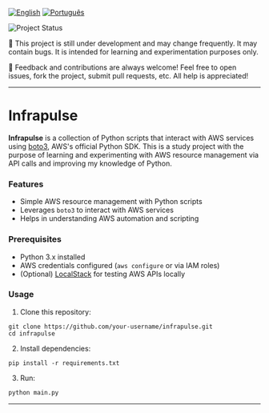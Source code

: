 [![English](https://img.shields.io/badge/English-blue.svg)](README.en.md)
[![Português](https://img.shields.io/badge/Português-green.svg)](README.md)

![Project Status](https://img.shields.io/badge/status-WIP-blue)

🚧 This project is still under development and may change frequently. It may contain bugs. It is intended for learning and experimentation purposes only.

💬 Feedback and contributions are always welcome! Feel free to open issues, fork the project, submit pull requests, etc. All help is appreciated! 

---

# Infrapulse 

**Infrapulse** is a collection of Python scripts that interact with AWS services using [boto3](https://boto3.amazonaws.com/v1/documentation/api/latest/index.html), AWS's official Python SDK. This is a study project with the purpose of learning and experimenting with AWS resource management via API calls and improving my knowledge of Python.

### Features

- Simple AWS resource management with Python scripts
- Leverages `boto3` to interact with AWS services
- Helps in understanding AWS automation and scripting

### Prerequisites

- Python 3.x installed
- AWS credentials configured (`aws configure` or via IAM roles)
- (Optional) [LocalStack](https://docs.localstack.cloud/getting-started/) for testing AWS APIs locally

### Usage

1. Clone this repository:

```
git clone https://github.com/your-username/infrapulse.git  
cd infrapulse
```

2. Install dependencies:

```
pip install -r requirements.txt
```
3. Run:

```python
python main.py
```

---